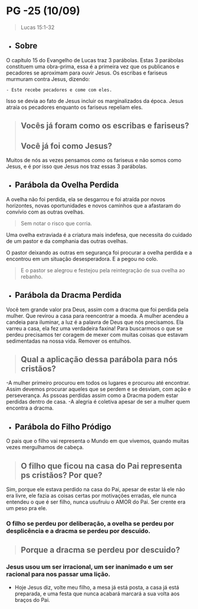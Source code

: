 # PG -25 (10/09)

> Lucas 15:1-32

- ## Sobre

O capítulo 15 do Evangelho de Lucas traz 3 parábolas. Estas 3 parábolas constituem uma obra-prima, essa é a primeira vez que os publicanos e pecadores se aproximam para ouvir Jesus. Os escribas e fariseus murmuram contra Jesus, dizendo: 

    - Este recebe pecadores e come com eles.
    
Isso se devia ao fato de Jesus incluir os marginalizados da época. Jesus atraía os pecadores enquanto os fariseus repeliam eles.

> ## Vocês já foram como os escribas e fariseus? 
> ## Você já foi como Jesus?

Muitos de nós as vezes pensamos como os fariseus e não somos como Jesus, e é por isso que Jesus nos traz essas 3 parábolas.

- ## Parábola da Ovelha Perdida

A ovelha não foi perdida, ela se desgarrou e foi atraída por novos horizontes, novas oportunidades e novos caminhos que a afastaram do convívio com as outras ovelhas. 
> Sem notar o risco que corria.

Uma ovelha extraviada é a criatura mais indefesa, que necessita do cuidado de um pastor e da comphania das outras ovelhas.

O pastor deixando as outras em segurança foi procurar a ovelha perdida e a encontrou em um situação desesperadora. E a pegou no colo.
>E o pastor se alegrou e festejou pela reintegração de sua ovelha ao rebanho.

- ## Parábola da Dracma Perdida

Você tem grande valor pra Deus, assim com a dracma que foi perdida pela mulher. Que revirou a casa para reencontrar a moeda.
A mulher acendeu a candeia para iluminar, a luz é a palavra de Deus que nós precisamos.
Ela varreu a casa, ela fez uma verdadeira faxina! Para buscarmoos o que se perdeu precisamos ter coragem de mexer com muitas coisas que estavam sedimentadas na nossa vida. Remover os entulhos.

> ## Qual a aplicação dessa parábola para nós cristãos?
-A mulher primeiro procurou em todos os lugares e procurou até encontrar. Assim devemos procurar aqueles que se perdem e se desviam, com ação e perseverança. As pssoas perdidas assim como a Dracma podem estar perdidas dentro de casa.
-A alegria é coletiva apesar de ser a mulher quem encontra a dracma.


- ## Parábola do Filho Pródigo

O pais que o filho vai representa o Mundo em que vivemos, quando muitas vezes mergulhamos de cabeça.

> ## O filho que ficou na casa do Pai representa ps cristãos? Por que?
Sim, porque ele estava perdido na casa do Pai, apesar de estar lá ele não era livre, ele fazia as coisas certas por motivações erradas, ele nunca entendeu o que é ser filho, nunca usufruiu o AMOR do Pai. Ser crente era um peso pra ele.



### O filho se perdeu por deliberação, a ovelha se perdeu por desplicência e a dracma se perdeu por descuido.

> ## Porque a dracma se perdeu por descuido?


### Jesus usou um ser irracional, um ser inanimado e um ser racional para nos passar uma lição.


- Hoje Jesus diz, volte meu filho, a mesa já está posta, a casa já está preparada, e uma festa que nunca acabará marcará a sua volta aos braços do Pai. 
